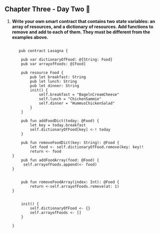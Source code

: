  ## Chapter Three - Day Two 🧠

<ol>
 <li><b>Write your own smart contract that contains two state variables: an array of resources, and a dictionary of resources. Add functions to remove and add to each of them. They must be different from the examples above.
</b>

```cadence
   
   pub contract Lasagna {

    pub var dictionaryOfFood: @{String: Food}
    pub var arrayofFoods: @[Food]

    pub resource Food {
        pub let breakfast: String
        pub let lunch: String
        pub let dinner: String
        init() {
            self.breakfast = "BagelnCreamCheese"
            self.lunch = "ChickenSammie"
            self.dinner = "HummusChickenSalad"
        }
    }

    pub fun addFoodDict(today: @Food) {
        let key = today.breakfast
        self.dictionaryOfFood[key] <-! today
    }

    pub fun removeFoodDict(key: String): @Food {
        let food <- self.dictionaryOfFood.remove(key: key)!
        return <- food
}
    pub fun addFoodArray(food: @Food) {
     self.arrayofFoods.append(<- food)
}


    pub fun removeFoodArray(index: Int): @Food {
        return <-self.arrayofFoods.remove(at: 1)
}


    init() {
        self.dictionaryOfFood <- {}
        self.arrayofFoods <- []
    }

}
```
